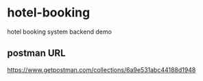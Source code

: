 # hotel-booking
hotel booking system backend demo

## postman URL
https://www.getpostman.com/collections/6a9e531abc44188d1948
